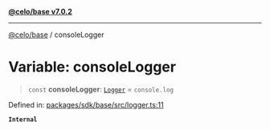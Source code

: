 [**@celo/base v7.0.2**](../README.md)

***

[@celo/base](../README.md) / consoleLogger

# Variable: consoleLogger

> `const` **consoleLogger**: [`Logger`](../type-aliases/Logger.md) = `console.log`

Defined in: [packages/sdk/base/src/logger.ts:11](https://github.com/celo-org/developer-tooling/blob/master/packages/sdk/base/src/logger.ts#L11)

**`Internal`**
